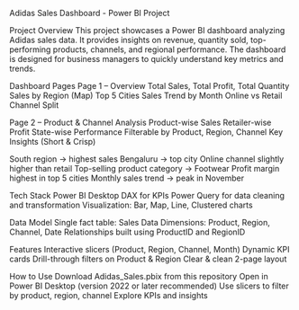 Adidas Sales Dashboard - Power BI Project

Project Overview 
      This project showcases a Power BI dashboard analyzing Adidas sales data. It provides insights on revenue, quantity sold, top-performing products, channels, and regional performance. The dashboard is designed for business managers to quickly understand key metrics and trends.

Dashboard Pages Page 1 – Overview
Total Sales, Total Profit, Total Quantity
Sales by Region (Map)
Top 5 Cities
Sales Trend by Month
Online vs Retail Channel Split

Page 2 – Product & Channel Analysis
Product-wise Sales
Retailer-wise Profit
State-wise Performance
Filterable by Product, Region, Channel
Key Insights (Short & Crisp)

South region → highest sales
Bengaluru → top city
Online channel slightly higher than retail
Top-selling product category → Footwear
Profit margin highest in top 5 cities
Monthly sales trend → peak in November

Tech Stack
Power BI Desktop
DAX for KPIs
Power Query for data cleaning and transformation
Visualization: Bar, Map, Line, Clustered charts

Data Model
Single fact table: Sales Data
Dimensions: Product, Region, Channel, Date
Relationships built using ProductID and RegionID

Features
Interactive slicers (Product, Region, Channel, Month)
Dynamic KPI cards
Drill-through filters on Product & Region
Clear & clean 2-page layout

How to Use
Download Adidas_Sales.pbix from this repository
Open in Power BI Desktop (version 2022 or later recommended)
Use slicers to filter by product, region, channel
Explore KPIs and insights
